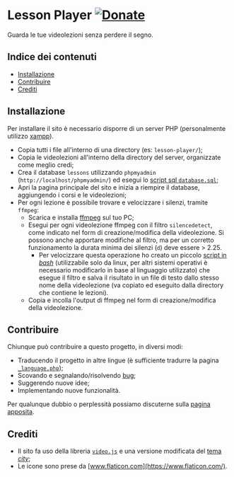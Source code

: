 # Lesson Player [![Donate](https://img.shields.io/badge/donate-paypal-blue.svg)](https://www.paypal.com/paypalme/VincenzoPadula)
Guarda le tue videolezioni senza perdere il segno.

## Indice dei contenuti
  - [Installazione](#installazione)
  - [Contribuire](#contribuire)
  - [Crediti](#crediti)

## Installazione
Per installare il sito è necessario disporre di un server PHP (personalmente utilizzo [xampp](https://www.apachefriends.org/download.html)).
* Copia tutti i file all'interno di una directory (es: ``lesson-player/``);
* Copia le videolezioni all'interno della directory del server, organizzate come meglio credi;
* Crea il database `lessons` utilizzando ``phpmyadmin`` (``http://localhost/phpmyadmin/``) ed esegui lo [script sql ``database.sql``](https://github.com/padvincenzo/lesson-player/blob/main/database.sql);
* Apri la pagina principale del sito e inizia a riempire il database, aggiungendo i corsi e le videolezioni;
* Per ogni lezione è possibile trovare e velocizzare i silenzi, tramite ``ffmpeg``:
  * Scarica e installa [ffmpeg](https://ffmpeg.org/) sul tuo PC;
  * Esegui per ogni videolezione ffmpeg con il filtro ``silencedetect``, come indicato nel form di creazione/modifica della videolezione. Si possono anche apportare modifiche al filtro, ma per un corretto funzionamento la durata minima dei silenzi (``d``) deve essere > 2.25.
    * Per velocizzare questa operazione ho creato un piccolo [script in _bash_](https://github.com/padvincenzo/lesson-player/blob/main/silences.sh) (utilizzabile solo da linux, per altri sistemi operativi è necessario modificarlo in base al linguaggio utilizzato) che esegue il filtro e salva il risultato in un file di testo dallo stesso nome della videolezione (va copiato ed eseguito dalla directory che contiene le lezioni).
  * Copia e incolla l'output di ffmpeg nel form di creazione/modifica della videolezione.

## Contribuire
Chiunque può contribuire a questo progetto, in diversi modi:
* Traducendo il progetto in altre lingue (è sufficiente tradurre la pagina [``_language.php``](https://github.com/padvincenzo/lesson-player/blob/main/_language.php));
* Scovando e segnalando/risolvendo [bug](https://github.com/padvincenzo/lesson-player/issues);
* Suggerendo nuove idee;
* Implementando nuove funzionalità.

Per qualunque dubbio o perplessità possiamo discuterne sulla [pagina apposita](https://github.com/padvincenzo/lesson-player/discussions).

## Crediti
* Il sito fa uso della libreria [``video.js``](https://videojs.com/) e una versione modificata del [tema _city_](https://github.com/videojs/themes);
* Le icone sono prese da [www.flaticon.com](https://www.flaticon.com/).
